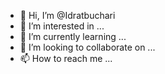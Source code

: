 - 👋 Hi, I’m @Idratbuchari
- 👀 I’m interested in ...
- 🌱 I’m currently learning ...
- 💞️ I’m looking to collaborate on ...
- 📫 How to reach me ...

<!---
Idratbuchari/Idratbuchari is a ✨ special ✨ repository because its `README.md` (this file) appears on your GitHub profile.
You can click the Preview link to take a look at your changes.
--->
